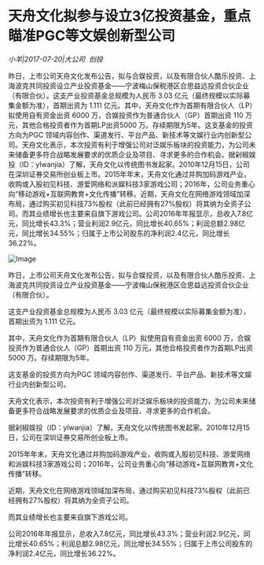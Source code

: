 # 天舟文化拟参与设立3亿投资基金，重点瞄准PGC等文娱创新型公司

*小羊|2017-07-20|大公司 
                                                创投*

昨日，上市公司天舟文化发布公告，拟与合娱投资，以及有限合伙人酷乐投资、上海波克共同投资设立产业投资基金——宁波梅山保税港区合思益远投资合伙企业（有限合伙）。这支产业投资基金总规模为人民币 3.03 亿元（最终规模以实际募集金额为准），首期出资为 1.111 亿元。其中，天舟文化作为首期有限合伙人（LP）拟使用自有资金出资 6000 万，合娱投资作为普通合伙人（GP）首期出资 110 万元，其他合格投资者作为首期LP出资5000 万。存续期限为5年。这支基金的投资方向为PGC 领域内容创作、渠道发行、平台产品、新技术等文娱行业内创新型公司。天舟文化表示，本次投资有利于增强公司对泛娱乐板块的投资能力，为公司未来储备更多符合战略发展要求的优质企业及项目、寻求更多的合作机会。据剁椒娱投（ID：ylwanjia）了解，天舟文化以传统图书发起家。2010年12月15日，公司在深圳证券交易所创业板上市。2015年年末，天舟文化通过并购加码游戏产业，收购或入股初见科技、游爱网络和派娱科技3家游戏公司；2016年，公司业务重心向“移动游戏+互联网教育+文化传播”转移。近期，天舟文化在网络游戏领域加深布局，通过购买初见科技73%股权（此前已经拥有27%股权）将其纳为全资子公司。而其业绩增长也主要来自旗下游戏公司。公司2016年年报显示，总收入7.8亿元，同比增长43.3%；营业利润2.9亿元，同比增长40.65%；利润总额2.98亿元，同比增长34.55%；归属于上市公司股东的净利润2.4亿元，同比增长36.22%。

![Image](https://mmbiz.qpic.cn/mmbiz_jpg/89KlkjcF9iamfbZAlxfHxw5HphmONFvNYYXp4RDs3bQRgO0KibhdCTqP6fRhxfRU8L3fUicQj849RHDk3gia3YWErA/640?wx_fmt=jpeg&tp=webp&wxfrom=5&wx_lazy=1)

昨日，上市公司天舟文化发布公告，拟与合娱投资，以及有限合伙人酷乐投资、上海波克共同投资设立产业投资基金——宁波梅山保税港区合思益远投资合伙企业（有限合伙）。

这支产业投资基金总规模为人民币 3.03 亿元（最终规模以实际募集金额为准），首期出资为 1.111 亿元。

其中，天舟文化作为首期有限合伙人（LP）拟使用自有资金出资 6000 万，合娱投资作为普通合伙人（GP）首期出资 110 万元，其他合格投资者作为首期LP出资5000 万。存续期限为5年。

这支基金的投资方向为PGC 领域内容创作、渠道发行、平台产品、新技术等文娱行业内创新型公司。

天舟文化表示，本次投资有利于增强公司对泛娱乐板块的投资能力，为公司未来储备更多符合战略发展要求的优质企业及项目、寻求更多的合作机会。

据剁椒娱投（ID：ylwanjia）了解，天舟文化以传统图书发起家。2010年12月15日，公司在深圳证券交易所创业板上市。

2015年年末，天舟文化通过并购加码游戏产业，收购或入股初见科技、游爱网络和派娱科技3家游戏公司；2016年，公司业务重心向“移动游戏+互联网教育+文化传播”转移。

近期，天舟文化在网络游戏领域加深布局，通过购买初见科技73%股权（此前已经拥有27%股权）将其纳为全资子公司。

而其业绩增长也主要来自旗下游戏公司。

公司2016年年报显示，总收入7.8亿元，同比增长43.3%；营业利润2.9亿元，同比增长40.65%；利润总额2.98亿元，同比增长34.55%；归属于上市公司股东的净利润2.4亿元，同比增长36.22%。

